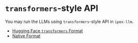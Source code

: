 # ``transformers``-style API

You may run the LLMs using ``transformers``-style API in ``ipex-llm``.

* [Hugging Face ``transformers`` Format](./hugging_face_format.md)
* [Native Format](./native_format.md)